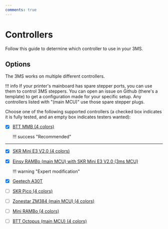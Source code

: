 ```yaml
---
comments: true
---
```


# Controllers

Follow this guide to determine which controller to use in your 3MS.

## Options

The 3MS works on multiple different controllers. 

!!! info
    If your printer's mainboard has spare stepper ports, you can use them to control 3MS steppers. You can open an issue on Github (there's a template) to get a configuration made for your specific setup. Any controllers listed with "(main MCU)" use those spare stepper plugs.

Choose one of the following supported controllers (a checked box indicates it is fully tested, and an empty box indicates testers wanted):

- [X] [BTT MMB (4 colors)](bttmmb.md)

    !!! success "Recommended"

---

- [X] [SKR Mini E3 V2.0 (4 colors)](skrminie3v2.md)
- [X] [Einsy RAMBo (main MCU) with SKR Mini E3 V2.0 (3ms MCU)](einsyrambo-skrminie3v2.md)

    !!! warning "Expert modification"
    
- [X] [Geetech A30T](geetech-a30t.md)
- [ ] [SKR Pico (4 colors)](skrpico.md)
- [ ] [Zonestar ZM384 (main MCU) (4 colors)](zm384main.md)
- [ ] [Mini RAMBo (4 colors)](minirambo.md)
- [ ] [BTT Octopus (main MCU) (4 colors)](bttoctopusmain.md)